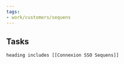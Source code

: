 ```yaml
---
tags:
- work/customers/sequens
---
```


## Tasks
```tasks
heading includes [[Connexion SSO Sequens]]
```